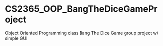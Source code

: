 # CS2365_OOP_BangTheDiceGameProject
Object Oriented Programming class Bang The Dice Game group project w/ simple GUI
